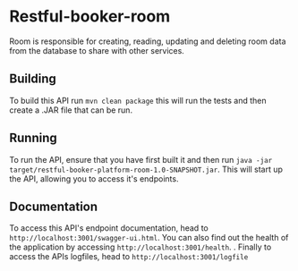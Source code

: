 # Restful-booker-room

Room is responsible for creating, reading, updating and deleting room data from the database to share with other services.

## Building

To build this API run ```mvn clean package``` this will run the tests and then create a .JAR file that can be run.

## Running

To run the API, ensure that you have first built it and then run ```java -jar target/restful-booker-platform-room-1.0-SNAPSHOT.jar```. This will start up the API, allowing you to access it's endpoints.

## Documentation

To access this API's endpoint documentation, head to ```http://localhost:3001/swagger-ui.html```. You can also find out the health of the application by accessing ```http://localhost:3001/health```. . Finally to access the APIs logfiles, head to ```http://localhost:3001/logfile```